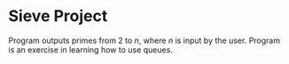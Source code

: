 Sieve Project
======
Program outputs primes from 2 to *n*, where *n* is input by the user. Program is an exercise in learning how to use queues.